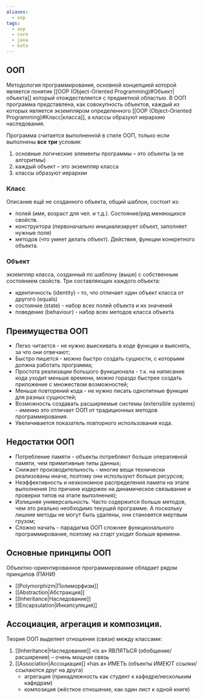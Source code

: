 ```yaml
---
aliases:
  - oop
tags:
  - oop
  - core
  - java
  - kata
---
```

## ООП
Методология программирования, основной концепцией которой является понятие [[OOP (Object-Oriented Programming)#Объект|объекта]] который отождествляется с предметной областью.
В ООП программа представлена, как совокупность объектов, каждый из которых является экземпляром определенного [[OOP (Object-Oriented Programming)#Класс|класса]], а классы образуют иерархию наследования.

Программа считается выполненной в стиле ООП, только если выполнены **все три** условия:
1. основные логические элементы программы – это объекты (а не алгоритмы)
2. каждый объект – это экземпляр класса
3. классы образуют иерархии
### Класс 
Описание ещё не созданного объекта, общий шаблон, состоит из:
- полей (имя, возраст для чел. и т.д.). Состояние/ряд меняющихся свойств.
- конструктора (первоначально инициализирует объект, заполняет нужные поля)
- методов (что умеет делать объект). Действия, функции конкретного объекта.
### Объект
экземпляр класса, созданный по шаблону (выше) с собственным состоянием свойств. Три составляющих каждого объекта:
- идентичность (identity) – то, что отличает один объект класса от другого (equals)
- состояние (state) - набор всех полей объекта и их значений
- поведение (behaviour) - набор всех методов класса объекта
## Преимущества ООП
- Легко читается - не нужно выискивать в коде функции и выяснять, за что они отвечают;
- Быстро пишется - можно быстро создать сущности, с которыми должна работать программа;
- Простота реализации большого функционала - т.к. на написание кода уходит меньше времени, можно гораздо быстрее создать приложение с множеством возможностей;
- Меньше повторений кода - не нужно писать однотипные функции для разных сущностей;
- Возможность создавать расширяемые системы (extensible systems) - именно это отличает ООП от традиционных методов программирования.
- Увеличивается показатель повторного использования кода.
## Недостатки ООП
- Потребление памяти - объекты потребляют больше оперативной памяти, чем примитивные типы данных;
- Снижает производительность - многие вещи технически реализованы иначе, поэтому они используют больше ресурсов;
- Неэффективность и неэкономное распределения памяти на этапе выполнения (по причине издержек на динамическое связывание и проверки типов на этапе выполнения);
- Излишняя универсальность. Часто содержится больше методов, чем это реально необходимо текущей программе. А поскольку лишние методы не могут быть удалены, они становятся мертвым грузом;
- Сложно начать - парадигма ООП сложнее функционального программирования, поэтому на старт уходит больше времени.
## Основные принципы ООП
Объектно-ориентированное программирование обладает рядом принципов (ПАНИ)
- [[Polymorphizm|Полиморфизм]]
- [[Abstraction|Абстракция]]
- [[Inheritance|Наследование]]
- [[Encapsulation|Инкапсуляция]]
## Ассоциация, агрегация и композиция.
Теория ООП выделяет отношения (связи) между классами:
1. [[Inheritance|Наследование]] «is a» ЯВЛЯТЬСЯ (обобщение/расширение) – очень мощная связь
2. [[Association|Ассоциация]] «has a» ИМЕТЬ (объекты ИМЕЮТ ссылки/ссылаются друг на друга)
	- агрегация (принадлежность как студент к кафедре/нескольким кафедрам)
	- композиция (жёсткое отношение, как один лист к одной книге)